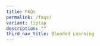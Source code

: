 ```yaml
---
title: FAQs
permalink: /faqs/
variant: tiptap
description: ""
third_nav_title: Blended Learning
---
```

